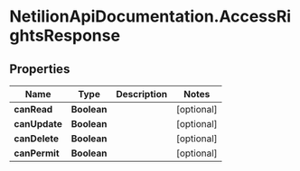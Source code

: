 # NetilionApiDocumentation.AccessRightsResponse

## Properties
Name | Type | Description | Notes
------------ | ------------- | ------------- | -------------
**canRead** | **Boolean** |  | [optional] 
**canUpdate** | **Boolean** |  | [optional] 
**canDelete** | **Boolean** |  | [optional] 
**canPermit** | **Boolean** |  | [optional] 

